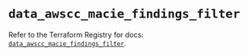 # `data_awscc_macie_findings_filter`

Refer to the Terraform Registry for docs: [`data_awscc_macie_findings_filter`](https://registry.terraform.io/providers/hashicorp/awscc/0.70.0/docs/data-sources/macie_findings_filter).
